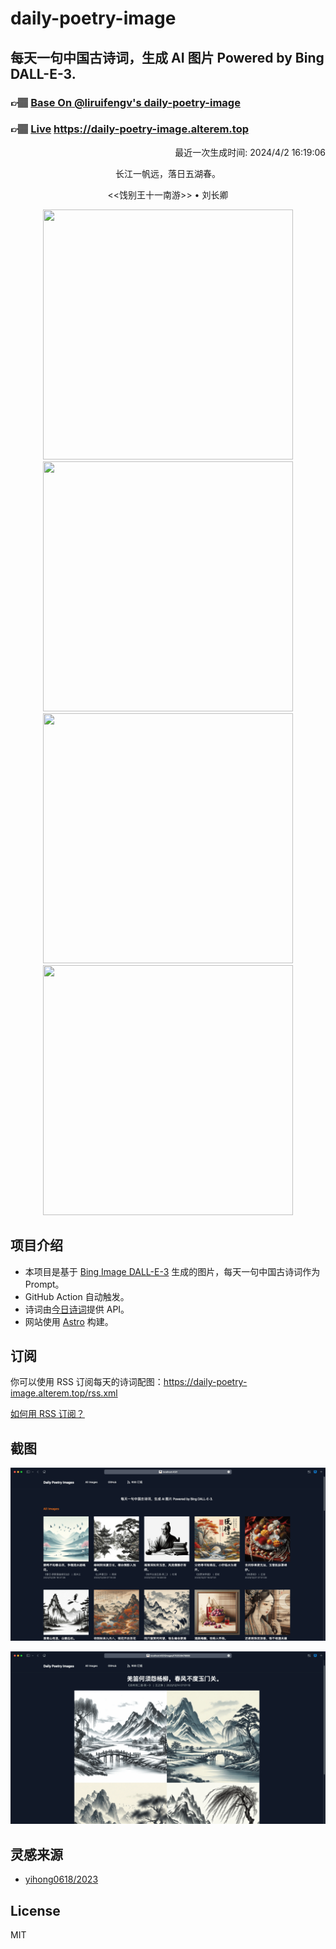 
# daily-poetry-image

## 每天一句中国古诗词，生成 AI 图片 Powered by Bing DALL-E-3.

### 👉🏽 [Base On @liruifengv's daily-poetry-image](https://github.com/liruifengv/daily-poetry-image)

### 👉🏽 [Live](https://daily-poetry-image.alterem.top/) https://daily-poetry-image.alterem.top

<p align="right">
  最近一次生成时间: 2024/4/2 16:19:06
</p>
<p align="center">
长江一帆远，落日五湖春。
</p>
<p align="center">
<<饯别王十一南游>> • 刘长卿
</p>
<p align="center">
<img src="https://tse2.mm.bing.net/th/id/OIG3.d0Bw_K4o3xUOpQ2JcYEv" height="400" width="400" />
<img src="https://tse1.mm.bing.net/th/id/OIG3.YEcVgYwa9vL5bUb4nnEm" height="400" width="400" />
<img src="https://tse3.mm.bing.net/th/id/OIG3.8N0Oenp2nCqsR7MLe7q." height="400" width="400" />
<img src="https://tse1.mm.bing.net/th/id/OIG3.cA9f0B9wHQA9c53gqpaX" height="400" width="400" />
</p>

## 项目介绍

-   本项目是基于 [Bing Image DALL-E-3](https://www.bing.com/images/create) 生成的图片，每天一句中国古诗词作为 Prompt。
-   GitHub Action 自动触发。
-   诗词由[今日诗词](https://www.jinrishici.com/)提供 API。
-   网站使用 [Astro](https://astro.build) 构建。

## 订阅

你可以使用 RSS 订阅每天的诗词配图：https://daily-poetry-image.alterem.top/rss.xml

[如何用 RSS 订阅？](https://zhuanlan.zhihu.com/p/55026716)

## 截图

![图片列表](./screenshots/Snipaste_2023-12-28_21-00-26.png)

![图片详情](./screenshots/Snipaste_2023-12-28_21-00-53.png)

## 灵感来源

-   [yihong0618/2023](https://github.com/yihong0618/2023)

## License

MIT
